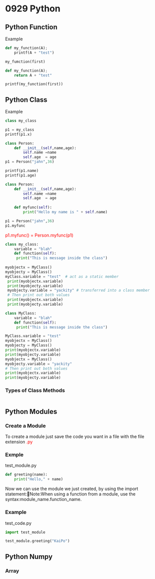 # 0929 Python   
## Python Function  
Example
```py
def my_function(A);  
    printf(A + "test")

my_fumction(first)
```  
```py 
def my_function(A);  
    return A + "test"

printf(my_function(first))
```
## Python Class
Example
```py
class my_class

p1 = my_class
printf(p1.x)
```
```py
class Person:
    def __init__(self,name,age):
        self.name =name
        self.age  = age
p1 = Person("jahn",36)

printf(p1.name)
printf(p1.age)
```
```py
class Person:
    def __init__(self,name,age):
        self.name =name
        self.age  = age
    
    def myfunc(self):
        print("Hello my name is " + self.name)

p1 = Person("jahn",36)
p1.myfunc
```  
<font color=#FF0000>p1.myfunc() = Person.myfunc(p1)</font>  

```py
class my_class:
    variable = "blah"
    def function(self):
     print("This is message inside the class")
     
myobjectx = MyClass()
myobjecty = MyClass()
myClass.variable = "test"  # act as a static member
 print(myobjectx.variable)
 print(myobjecty.variable)
 myobjecty.variable = "yackity" # transferred into a class member
 # Then print out both values
 print(myobjectx.variable)
 print(myobjecty.variable)
```
```py
class MyClass:
    variable = "blah"
    def function(self):
     print("This is message inside the class")

MyClass.variable = "test"
myobjectx = MyClass()
myobjecty = MyClass()
print(myobjectx.variable)
print(myobjecty.variable)
myobjectx = MyClass()
myobjecty.variable = "yackity"
# Then print out both values
print(myobjectx.variable)
print(myobjecty.variable)
```
### Types of Class Methods  
```

```
## Python Modules
### Create a Module
To create a module just save the code you want in a file with the file extension <font color=#FF0000>.py</font> 

### Exmple  
test_module.py
```py
def greeting(name):
    print("Hello," + name)
```
Now we can use the module we just created, by using the import statement:Note:When using a function from a module, use the syntax:module_name.function_name.

### Example
test_code.py
```py
import test_module

test_module.greeting("KaiPo")
```

## Python Numpy
### Array
